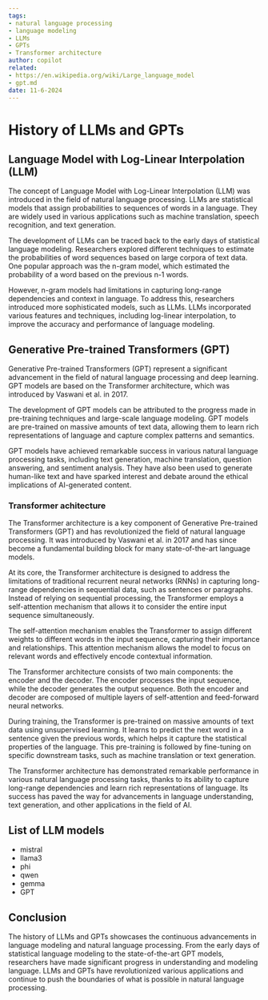 ```yaml
---
tags:
- natural language processing
- language modeling
- LLMs
- GPTs
- Transformer architecture
author: copilot
related:
- https://en.wikipedia.org/wiki/Large_language_model
- gpt.md
date: 11-6-2024
---
```



# History of LLMs and GPTs

## Language Model with Log-Linear Interpolation (LLM)

The concept of Language Model with Log-Linear Interpolation (LLM) was introduced in the field of natural language processing. LLMs are statistical models that assign probabilities to sequences of words in a language. They are widely used in various applications such as machine translation, speech recognition, and text generation.

The development of LLMs can be traced back to the early days of statistical language modeling. Researchers explored different techniques to estimate the probabilities of word sequences based on large corpora of text data. One popular approach was the n-gram model, which estimated the probability of a word based on the previous n-1 words.

However, n-gram models had limitations in capturing long-range dependencies and context in language. To address this, researchers introduced more sophisticated models, such as LLMs. LLMs incorporated various features and techniques, including log-linear interpolation, to improve the accuracy and performance of language modeling.

## Generative Pre-trained Transformers (GPT)

Generative Pre-trained Transformers (GPT) represent a significant advancement in the field of natural language processing and deep learning. GPT models are based on the Transformer architecture, which was introduced by Vaswani et al. in 2017.

The development of GPT models can be attributed to the progress made in pre-training techniques and large-scale language modeling. GPT models are pre-trained on massive amounts of text data, allowing them to learn rich representations of language and capture complex patterns and semantics.

GPT models have achieved remarkable success in various natural language processing tasks, including text generation, machine translation, question answering, and sentiment analysis. They have also been used to generate human-like text and have sparked interest and debate around the ethical implications of AI-generated content.

### Transformer achitecture
The Transformer architecture is a key component of Generative Pre-trained Transformers (GPT) and has revolutionized the field of natural language processing. It was introduced by Vaswani et al. in 2017 and has since become a fundamental building block for many state-of-the-art language models.

At its core, the Transformer architecture is designed to address the limitations of traditional recurrent neural networks (RNNs) in capturing long-range dependencies in sequential data, such as sentences or paragraphs. Instead of relying on sequential processing, the Transformer employs a self-attention mechanism that allows it to consider the entire input sequence simultaneously.

The self-attention mechanism enables the Transformer to assign different weights to different words in the input sequence, capturing their importance and relationships. This attention mechanism allows the model to focus on relevant words and effectively encode contextual information.

The Transformer architecture consists of two main components: the encoder and the decoder. The encoder processes the input sequence, while the decoder generates the output sequence. Both the encoder and decoder are composed of multiple layers of self-attention and feed-forward neural networks.

During training, the Transformer is pre-trained on massive amounts of text data using unsupervised learning. It learns to predict the next word in a sentence given the previous words, which helps it capture the statistical properties of the language. This pre-training is followed by fine-tuning on specific downstream tasks, such as machine translation or text generation.

The Transformer architecture has demonstrated remarkable performance in various natural language processing tasks, thanks to its ability to capture long-range dependencies and learn rich representations of language. Its success has paved the way for advancements in language understanding, text generation, and other applications in the field of AI.

## List of LLM models

* mistral
* llama3
* phi
* qwen
* gemma
* GPT

## Conclusion

The history of LLMs and GPTs showcases the continuous advancements in language modeling and natural language processing. From the early days of statistical language modeling to the state-of-the-art GPT models, researchers have made significant progress in understanding and modeling language. LLMs and GPTs have revolutionized various applications and continue to push the boundaries of what is possible in natural language processing.